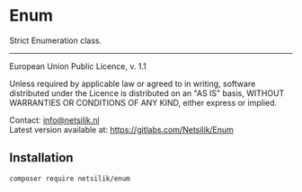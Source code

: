 Enum
====

Strict Enumeration class.

---

European Union Public Licence, v. 1.1

Unless required by applicable law or agreed to in writing, software
distributed under the Licence is distributed on an "AS IS" basis,
WITHOUT WARRANTIES OR CONDITIONS OF ANY KIND, either express or implied.

Contact: info@netsilik.nl  
Latest version available at: https://gitlabs.com/Netsilik/Enum


Installation
------------

```
composer require netsilik/enum
```
